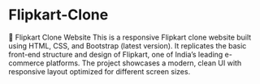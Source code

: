 # Flipkart-Clone
🛒 Flipkart Clone Website This is a responsive Flipkart clone website built using HTML, CSS, and Bootstrap (latest version). It replicates the basic front-end structure and design of Flipkart, one of India’s leading e-commerce platforms. The project showcases a modern, clean UI with responsive layout optimized for different screen sizes.
